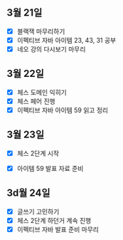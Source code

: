 ## 3월 21일

- [x] 블랙잭 마무리하기
- [x] 이펙티브 자바 아이템 23, 43, 31 공부
- [x] 네오 강의 다시보기 마무리

## 3월 22일

- [x] 체스 도메인 익히기
- [x] 체스 페어 진행
- [x] 이펙티브 자바 아이템 59 읽고 정리

## 3월 23일

- [x] 체스 2단계 시작
- [x] 아이템 59 발표 자료 준비


## 3d월 24일

- [x] 글쓰기 고민하기
- [x] 체스 2단계 하던거 계속 진행
- [x] 이펙티브 자바 발표 준비 마무리
